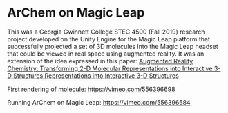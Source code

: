 # ArChem on Magic Leap

This was a Georgia Gwinnett College STEC 4500 (Fall 2019) research project developed on the Unity Engine for the Magic Leap platform that successfully projected a set of 3D  molecules into the Magic Leap headset that could be viewed in real space using augmented reality. It was an extension of the idea expressed in this paper: [Augmented Reality Chemistry: Transforming 2-D Molecular Representations into Interactive 3-D Structures Representations into Interactive 3-D Structures ](https://digitalcommons.georgiasouthern.edu/cgi/viewcontent.cgi?article=1023&context=stem_proceedings) 

First rendering of molecule: https://vimeo.com/556396698

Running ArChem on Magic Leap: https://vimeo.com/556396584
